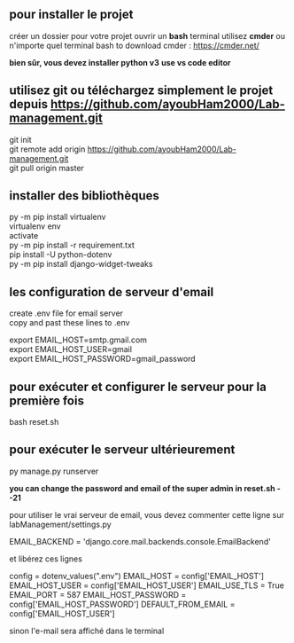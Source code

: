 ## pour installer le projet 

créer un dossier pour votre projet
ouvrir un **bash** terminal 
utilisez **cmder** ou n'importe quel terminal bash 
to download cmder : https://cmder.net/

**bien sûr, vous devez installer python v3**
**use vs code editor**



## utilisez git ou téléchargez simplement le projet depuis  https://github.com/ayoubHam2000/Lab-management.git

git init <br/>
git remote add origin https://github.com/ayoubHam2000/Lab-management.git <br/>
git pull origin master <br/>

## installer des bibliothèques 

py -m pip install virtualenv <br/>
virtualenv env <br/>
activate <br/>
py -m pip install -r requirement.txt <br/>
pip install -U python-dotenv <br/>
py -m pip install django-widget-tweaks <br/>

## les configuration de serveur d'email

create .env file for email server <br/>
copy and past these lines to .env <br/>

export EMAIL_HOST=smtp.gmail.com <br/>
export EMAIL_HOST_USER=gmail <br/>
export EMAIL_HOST_PASSWORD=gmail_password <br/>


## pour exécuter et configurer le serveur pour la première fois 
bash reset.sh <br/>
## pour exécuter le serveur ultérieurement
py manage.py runserver <br/>


**you can change the password and email of the super admin in reset.sh --21**

pour utiliser le vrai serveur de email, vous devez commenter cette ligne sur  labManagement/settings.py <br/>

EMAIL_BACKEND = 'django.core.mail.backends.console.EmailBackend'

et libérez ces lignes <br/>

config = dotenv_values(".env")
EMAIL_HOST = config['EMAIL_HOST'] 
EMAIL_HOST_USER = config['EMAIL_HOST_USER']
EMAIL_USE_TLS = True
EMAIL_PORT = 587
EMAIL_HOST_PASSWORD = config['EMAIL_HOST_PASSWORD']
DEFAULT_FROM_EMAIL = config['EMAIL_HOST_USER']

sinon l'e-mail sera affiché dans le terminal <br/>







